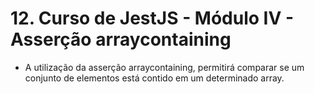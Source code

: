 # 12. Curso de JestJS - Módulo IV - Asserção arraycontaining

-  A utilização da asserção arraycontaining, permitirá comparar se um conjunto de elementos está contido em um determinado array.